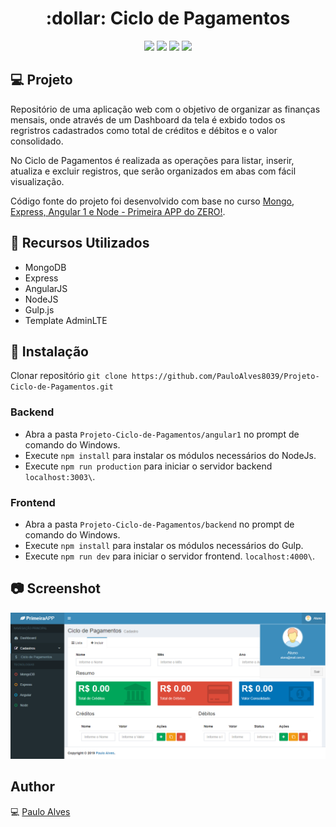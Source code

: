 <h1 align="center">:dollar: Ciclo de Pagamentos</h1>

<p align="center">
  <a href="https://code.angularjs.org/1.7.9/docs/api"><img src="https://img.shields.io/badge/AngularJS-v1.7.9-red"></a>
  <a href="https://nodejs.org/en/blog/release/v10.18.0/"><img src="https://img.shields.io/badge/NodeJs-v10.18-green"></a>
  <a href="https://www.npmjs.com/package/express"><img src="https://img.shields.io/badge/Express-v4.17.1-blue"></a>
  <a href="https://docs.mongodb.com/manual/release-notes/3.4/"><img src="https://img.shields.io/badge/MongoDb-v3.4.10-success"></a>
</p>

## :computer: Projeto
Repositório de uma aplicação web com o objetivo de organizar as finanças mensais, onde através de um Dashboard da tela é exbido todos os regristros cadastrados como total de créditos e débitos e o valor consolidado. 

No Ciclo de Pagamentos é realizada as operações para listar, inserir, atualiza e excluir registros, que serão organizados em abas com fácil visualização. 

Código fonte do projeto foi desenvolvido com base no curso 
[Mongo, Express, Angular 1 e Node - Primeira APP do ZERO!](https://www.udemy.com/course/mean-primeira-aplicacao-do-zero/).

## :wrench: Recursos Utilizados
- MongoDB
- Express
- AngularJS
- NodeJS
- Gulp.js
- Template AdminLTE

## :floppy_disk: Instalação

Clonar repositório ```git clone https://github.com/PauloAlves8039/Projeto-Ciclo-de-Pagamentos.git```

### Backend

- Abra a pasta ```Projeto-Ciclo-de-Pagamentos/angular1``` no prompt de comando do Windows.
- Execute ```npm install``` para instalar os módulos necessários do NodeJs.
- Execute ```npm run production``` para iniciar o servidor backend ```localhost:3003\```.

### Frontend

- Abra a pasta ```Projeto-Ciclo-de-Pagamentos/backend``` no prompt de comando do Windows.
- Execute ```npm install``` para instalar os módulos necessários do Gulp.
- Execute ```npm run dev``` para iniciar o servidor frontend. ```localhost:4000\```.

## :camera: Screenshot
![index](https://github.com/PauloAlves8039/Projeto-Ciclo-de-Pagamento/blob/master/angular1/assets/screenshot/screenshot.png)

## Author
:computer: [Paulo Alves](https://github.com/PauloAlves8039)



